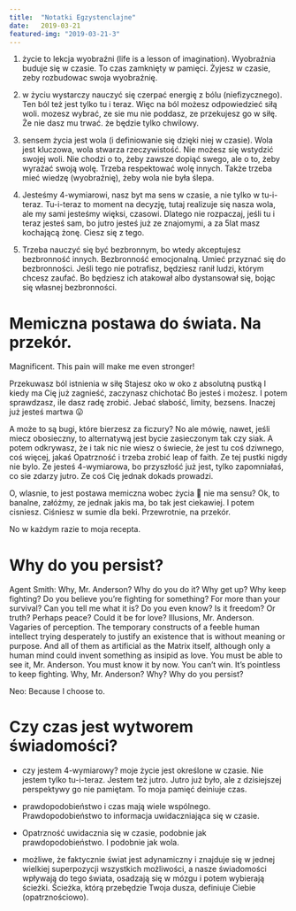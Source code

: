 ```yaml
---
title:  "Notatki Egzystenclajne"
date:   2019-03-21
featured-img: "2019-03-21-3"
---
```


1. życie to lekcja wyobraźni (life is a lesson of imagination). Wyobraźnia buduje się w czasie. To czas zamknięty w pamięci. Żyjesz w czasie, zeby rozbudowac swoja wyobraźnię.

2. w życiu wystarczy nauczyć się czerpać energię z bólu (niefizycznego). Ten ból też jest tylko tu i teraz. Więc na ból możesz odpowiedzieć siłą woli. mozesz wybrać, ze sie mu nie poddasz, ze przekujesz go w siłę. Że nie dasz mu trwać. że będzie tylko chwilowy.

3. sensem życia jest wola (i definiowanie się dzięki niej w czasie). Wola jest kluczowa, wola stwarza rzeczywistość. Nie możesz się wstydzić swojej woli. Nie chodzi o to, żeby zawsze dopiąć swego, ale o to, żeby wyrażać swoją wolę. Trzeba respektować wolę innych. Także trzeba mieć wiedzę (wyobraźnię), żeby wola nie była ślepa.

4. Jesteśmy 4-wymiarowi, nasz byt ma sens w czasie, a nie tylko w tu-i-teraz. Tu-i-teraz to moment na decyzję, tutaj realizuje się nasza wola, ale my sami jesteśmy więksi, czasowi. Dlatego nie rozpaczaj, jeśli tu i teraz jesteś sam, bo jutro jesteś już ze znajomymi, a za 5lat masz kochającą żonę. Ciesz się z tego.

5. Trzeba nauczyć się być bezbronnym, bo wtedy akceptujesz bezbronność innych. Bezbronność emocjonalną. Umieć przyznać się do bezbronności. Jeśli tego nie potrafisz, będziesz ranił ludzi, którym chcesz zaufać. Bo będziesz ich atakował albo dystansował się, bojąc się własnej bezbronności.

# Memiczna postawa do świata. Na przekór.

Magnificent. This pain will make me even stronger!

Przekuwasz ból istnienia w siłę
Stajesz oko w oko z absolutną pustką
I kiedy ma Cię już zagnieść, zaczynasz chichotać
Bo jesteś i możesz. I potem sprawdzasz, ile dasz radę zrobić.
Jebać słabość, limity, bezsens. Inaczej już jesteś martwa 😛

A może to są bugi, które bierzesz za ficzury?
No ale mówię, nawet, jeśli miecz obosieczny, to alternatywą jest bycie zasieczonym tak czy siak.
A potem odkrywasz, że i tak nic nie wiesz o świecie, że jest tu coś dziwnego, coś więcej, jakaś Opatrzność i trzeba zrobić leap of faith. Ze tej pustki nigdy nie bylo. Ze jesteś 4-wymiarowa, bo przyszłość już jest, tylko zapomniałaś, co sie zdarzy jutro. Ze coś Cię jednak dokads prowadzi.

O, wlasnie, to jest postawa memiczna wobec życia 🙂 nie ma sensu? Ok, to banalne, załóżmy, ze jednak jakis ma, bo tak jest ciekawiej. I potem cisniesz.
Ciśniesz w sumie dla beki. Przewrotnie, na przekór.

No w każdym razie to moja recepta.

# Why do you persist?

Agent Smith: Why, Mr. Anderson? Why do you do it? Why get up? Why keep fighting? Do you believe you’re fighting for something? For more than your survival? Can you tell me what it is? Do you even know? Is it freedom? Or truth? Perhaps peace? Could it be for love? Illusions, Mr. Anderson. Vagaries of perception. The temporary constructs of a feeble human intellect trying desperately to justify an existence that is without meaning or purpose. And all of them as artificial as the Matrix itself, although only a human mind could invent something as insipid as love. You must be able to see it, Mr. Anderson. You must know it by now. You can’t win. It’s pointless to keep fighting. Why, Mr. Anderson? Why? Why do you persist?

Neo: Because I choose to.

# Czy czas jest wytworem świadomości?

- czy jestem 4-wymiarowy? moje życie jest określone w czasie. Nie jestem tylko tu-i-teraz. Jestem też jutro. Jutro już było, ale z dzisiejszej perspektywy go nie pamiętam. To moja pamięć deiniuje czas.

- prawdopodobieństwo i czas mają wiele wspólnego. Prawdopodobieństwo to informacja uwidaczniająca się w czasie.

- Opatrzność uwidacznia się w czasie, podobnie jak prawdopodobieństwo. I podobnie jak wola.

- możliwe, że faktycznie świat jest adynamiczny i znajduje się w jednej wielkiej superpozycji wszystkich możliwości, a nasze świadomości wpływają do tego świata, osadzają się w mózgu i potem wybierają ścieżki. Ścieżka, którą przebędzie Twoja dusza, definiuje Ciebie (opatrznościowo).
